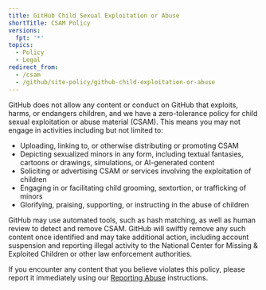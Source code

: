 ```yaml
---
title: GitHub Child Sexual Exploitation or Abuse
shortTitle: CSAM Policy
versions:
  fpt: '*'
topics:
  - Policy
  - Legal
redirect_from:
  - /csam
  - /github/site-policy/github-child-exploitation-or-abuse
---
```


GitHub does not allow any content or conduct on GitHub that exploits, harms, or endangers children, and we have a zero-tolerance policy for child sexual exploitation or abuse material (CSAM). This means you may not engage in activities including but not limited to:

* Uploading, linking to, or otherwise distributing or promoting CSAM
* Depicting sexualized minors in any form, including textual fantasies, cartoons or drawings, simulations, or AI-generated content
* Soliciting or advertising CSAM or services involving the exploitation of children
* Engaging in or facilitating child grooming, sextortion, or trafficking of minors
* Glorifying, praising, supporting, or instructing in the abuse of children

GitHub may use automated tools, such as hash matching, as well as human review to detect and remove CSAM. GitHub will swiftly remove any such content once identified and may take additional action, including account suspension and reporting illegal activity to the National Center for Missing & Exploited Children or other law enforcement authorities.

If you encounter any content that you believe violates this policy, please report it immediately using our [Reporting Abuse](/communities/maintaining-your-safety-on-github/reporting-abuse-or-spam) instructions.
